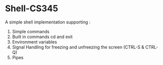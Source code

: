 # Shell-CS345
A simple shell implementation supporting :
1. Simple commands
2. Built in commands cd and exit
3. Environment variables
4. Signal Handling for freezing and unfreezing the screen (CTRL-S & CTRL-Q)
5. Pipes
